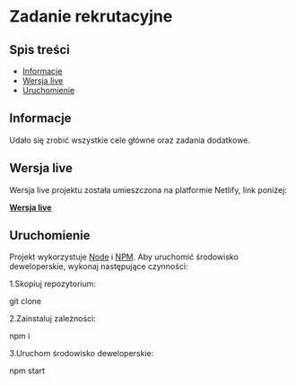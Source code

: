 # Zadanie rekrutacyjne

## Spis treści

- [Informacje](#info)
- [Wersja live](#wersja-live)
- [Uruchomienie](#uruchomienie)

## Informacje

Udało się zrobić wszystkie cele główne oraz zadania dodatkowe.

## Wersja live

Wersja live projektu została umieszczona na platformie Netlify, link poniżej:

**[Wersja live]()**

## Uruchomienie

Projekt wykorzystuje [Node](https://nodejs.org/en/) i [NPM](https://www.npmjs.com/). Aby uruchomić środowisko deweloperskie, wykonaj następujące czynności:

1.Skopiuj repozytorium:

git clone

2.Zainstaluj zależności:

npm i

3.Uruchom środowisko deweloperskie:

npm start
